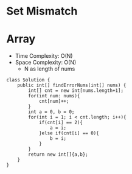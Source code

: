 # Set Mismatch
# Array
* Time Complexity: O(N)
* Space Complexity: O(N)
	* N as length of nums
```
class Solution {
    public int[] findErrorNums(int[] nums) {
        int[] cnt = new int[nums.length+1];
        for(int num: nums){
            cnt[num]++;
        }
        int a = 0, b = 0;
        for(int i = 1; i < cnt.length; i++){
            if(cnt[i] == 2){
                a = i;
            }else if(cnt[i] == 0){
                b = i;
            }
        }
        return new int[]{a,b};
    }
}
```